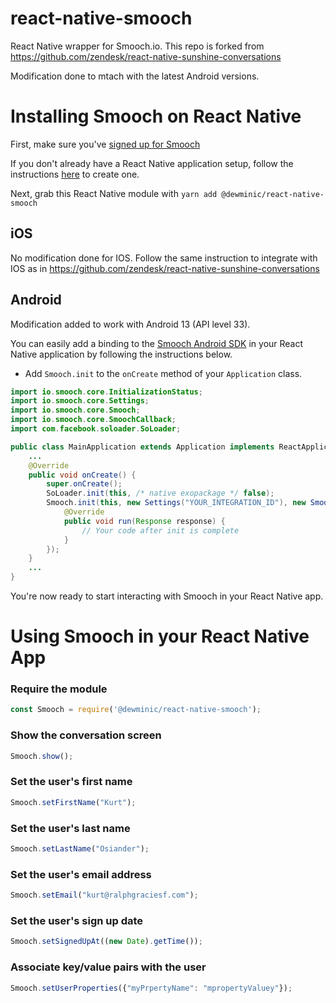 # react-native-smooch
React Native wrapper for Smooch.io. 
This repo is forked from https://github.com/zendesk/react-native-sunshine-conversations

Modification done to mtach with the latest Android versions.


Installing Smooch on React Native
=================================

First, make sure you've [signed up for Smooch](https://app.smooch.io/signup)

If you don't already have a React Native application setup, follow the instructions [here](https://facebook.github.io/react-native/docs/getting-started.html) to create one.

Next, grab this React Native module with `yarn add @dewminic/react-native-smooch`

## iOS
No modification done for IOS.
Follow the same instruction to integrate with IOS as in https://github.com/zendesk/react-native-sunshine-conversations

## Android
Modification added to work with Android 13 (API level 33).

You can easily add a binding to the [Smooch Android SDK](https://github.com/smooch/smooch-android) in your React Native application by following the instructions below.

* Add `Smooch.init` to the `onCreate` method of your `Application` class.

```java
import io.smooch.core.InitializationStatus;
import io.smooch.core.Settings;
import io.smooch.core.Smooch;
import io.smooch.core.SmoochCallback;
import com.facebook.soloader.SoLoader;

public class MainApplication extends Application implements ReactApplication {
    ...
    @Override
    public void onCreate() {
        super.onCreate();
        SoLoader.init(this, /* native exopackage */ false);
        Smooch.init(this, new Settings("YOUR_INTEGRATION_ID"), new SmoochCallback() {
            @Override
            public void run(Response response) {
                // Your code after init is complete
            }
        });
    }
    ...
}
```

You're now ready to start interacting with Smooch in your React Native app.

Using Smooch in your React Native App
=====================================

### Require the module
```javascript
const Smooch = require('@dewminic/react-native-smooch');
```

### Show the conversation screen
```javascript
Smooch.show();
```

### Set the user's first name
```javascript
Smooch.setFirstName("Kurt");
```

### Set the user's last name
```javascript
Smooch.setLastName("Osiander");
```

### Set the user's email address
```javascript
Smooch.setEmail("kurt@ralphgraciesf.com");
```

### Set the user's sign up date
```javascript
Smooch.setSignedUpAt((new Date).getTime());
```

### Associate key/value pairs with the user
```javascript
Smooch.setUserProperties({"myPrpertyName": "mpropertyValuey"});
```
